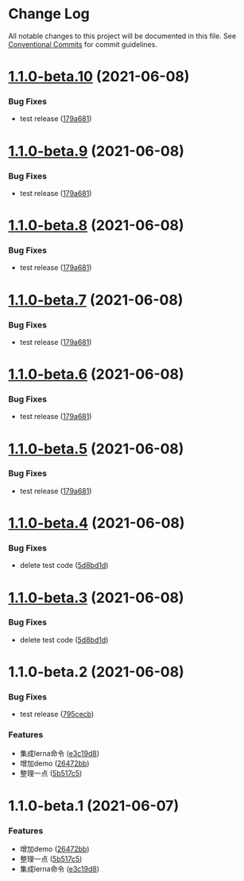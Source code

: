 # Change Log

All notable changes to this project will be documented in this file.
See [Conventional Commits](https://conventionalcommits.org) for commit guidelines.

# [1.1.0-beta.10](http://仓库地址/compare/@winexmaterial-scaffolds/wn-vue2-template@1.1.0-beta.4...@winexmaterial-scaffolds/wn-vue2-template@1.1.0-beta.10) (2021-06-08)


### Bug Fixes

* test  release ([179a681](http://仓库地址/commits/179a6816de5885542fc54e9a63ed6848e295def8))





# [1.1.0-beta.9](http://仓库地址/compare/@winexmaterial-scaffolds/wn-vue2-template@1.1.0-beta.4...@winexmaterial-scaffolds/wn-vue2-template@1.1.0-beta.9) (2021-06-08)


### Bug Fixes

* test  release ([179a681](http://仓库地址/commits/179a6816de5885542fc54e9a63ed6848e295def8))





# [1.1.0-beta.8](http://仓库地址/compare/@winexmaterial-scaffolds/wn-vue2-template@1.1.0-beta.4...@winexmaterial-scaffolds/wn-vue2-template@1.1.0-beta.8) (2021-06-08)


### Bug Fixes

* test  release ([179a681](http://仓库地址/commits/179a6816de5885542fc54e9a63ed6848e295def8))





# [1.1.0-beta.7](http://仓库地址/compare/@winexmaterial-scaffolds/wn-vue2-template@1.1.0-beta.4...@winexmaterial-scaffolds/wn-vue2-template@1.1.0-beta.7) (2021-06-08)


### Bug Fixes

* test  release ([179a681](http://仓库地址/commits/179a6816de5885542fc54e9a63ed6848e295def8))





# [1.1.0-beta.6](http://仓库地址/compare/@winexmaterial-scaffolds/wn-vue2-template@1.1.0-beta.4...@winexmaterial-scaffolds/wn-vue2-template@1.1.0-beta.6) (2021-06-08)


### Bug Fixes

* test  release ([179a681](http://仓库地址/commits/179a6816de5885542fc54e9a63ed6848e295def8))





# [1.1.0-beta.5](http://仓库地址/compare/@winexmaterial-scaffolds/wn-vue2-template@1.1.0-beta.4...@winexmaterial-scaffolds/wn-vue2-template@1.1.0-beta.5) (2021-06-08)


### Bug Fixes

* test  release ([179a681](http://仓库地址/commits/179a6816de5885542fc54e9a63ed6848e295def8))





# [1.1.0-beta.4](http://仓库地址/compare/@winexmaterial-scaffolds/wn-vue2-template@1.1.0-beta.2...@winexmaterial-scaffolds/wn-vue2-template@1.1.0-beta.4) (2021-06-08)


### Bug Fixes

* delete test code ([5d8bd1d](http://仓库地址/commits/5d8bd1d905cb1538e1fb2f0272086cd8c4b6a2dd))





# [1.1.0-beta.3](http://仓库地址/compare/@winexmaterial-scaffolds/wn-vue2-template@1.1.0-beta.2...@winexmaterial-scaffolds/wn-vue2-template@1.1.0-beta.3) (2021-06-08)


### Bug Fixes

* delete test code ([5d8bd1d](http://仓库地址/commits/5d8bd1d905cb1538e1fb2f0272086cd8c4b6a2dd))






# 1.1.0-beta.2 (2021-06-08)


### Bug Fixes

* test  release ([795cecb](http://仓库地址/commits/795cecba6bfda187d60414b336b810123cc941c2))


### Features

* 集成lerna命令 ([e3c19d8](http://仓库地址/commits/e3c19d88b957e0281a3d3486c380f13875b7625d))
* 增加demo ([26472bb](http://仓库地址/commits/26472bb859eecd8379968e5afe3e65aafba16553))
* 整理一点 ([5b517c5](http://仓库地址/commits/5b517c54b3ef44998e3eaf77a78c820ff00e1563))






# 1.1.0-beta.1 (2021-06-07)


### Features

* 增加demo ([26472bb](http://仓库地址/commits/26472bb859eecd8379968e5afe3e65aafba16553))
* 整理一点 ([5b517c5](http://仓库地址/commits/5b517c54b3ef44998e3eaf77a78c820ff00e1563))
* 集成lerna命令 ([e3c19d8](http://仓库地址/commits/e3c19d88b957e0281a3d3486c380f13875b7625d))
